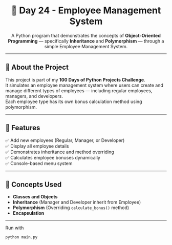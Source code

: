 <h1 align="center">💼 Day 24 - Employee Management System</h1>

<p align="center">
  A Python program that demonstrates the concepts of <b>Object-Oriented Programming</b> — specifically <b>Inheritance</b> and <b>Polymorphism</b> — through a simple Employee Management System.
</p>

---

## 📖 About the Project
This project is part of my **100 Days of Python Projects Challenge**.  
It simulates an employee management system where users can create and manage different types of employees — including regular employees, managers, and developers.  
Each employee type has its own bonus calculation method using polymorphism.

---

## 🚀 Features
✅ Add new employees (Regular, Manager, or Developer)  
✅ Display all employee details  
✅ Demonstrates inheritance and method overriding  
✅ Calculates employee bonuses dynamically  
✅ Console-based menu system  

---

## 🧠 Concepts Used
- **Classes and Objects**  
- **Inheritance** (Manager and Developer inherit from Employee)  
- **Polymorphism** (Overriding `calculate_bonus()` method)  
- **Encapsulation**  

---

Run with
   ```bash
   python main.py

